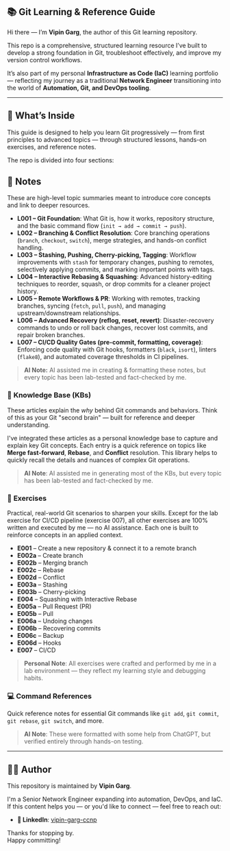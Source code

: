 ## 📚 Git Learning & Reference Guide

Hi there — I’m **Vipin Garg**, the author of this Git learning repository.

This repo is a comprehensive, structured learning resource I’ve built to develop a strong foundation in Git, troubleshoot effectively, and improve my version control workflows.

It’s also part of my personal **Infrastructure as Code (IaC)** learning portfolio — reflecting my journey as a traditional **Network Engineer** transitioning into the world of **Automation, Git, and DevOps tooling**.

---

## 📖 What’s Inside

This guide is designed to help you learn Git progressively — from first principles to advanced topics — through structured lessons, hands-on exercises, and reference notes.

The repo is divided into four sections:

## 📝 Notes

These are high-level topic summaries meant to introduce core concepts and link to deeper resources.

- **L001 – Git Foundation**: What Git is, how it works, repository structure, and the basic command flow (`init → add → commit → push`).
- **L002 – Branching & Conflict Resolution**: Core branching operations (`branch`, `checkout`, `switch`), merge strategies, and hands-on conflict handling.
- **L003 – Stashing, Pushing, Cherry-picking, Tagging**: Workflow improvements with `stash` for temporary changes, pushing to remotes, selectively applying commits, and marking important points with tags.
- **L004 – Interactive Rebasing & Squashing**: Advanced history-editing techniques to reorder, squash, or drop commits for a cleaner project history.
- **L005 – Remote Workflows & PR**: Working with remotes, tracking branches, syncing (`fetch`, `pull`, `push`), and managing upstream/downstream relationships.
- **L006 – Advanced Recovery (reflog, reset, revert)**: Disaster-recovery commands to undo or roll back changes, recover lost commits, and repair broken branches.
- **L007 – CI/CD Quality Gates (pre-commit, formatting, coverage)**: Enforcing code quality with Git hooks, formatters (`black`, `isort`), linters (`flake8`), and automated coverage thresholds in CI pipelines.

> **AI Note:** AI assisted me in creating & formatting these notes, but every topic has been lab-tested and fact-checked by me.

### 📘 **Knowledge Base (KBs)**

These articles explain the _why_ behind Git commands and behaviors. Think of this as your Git "second brain" — built for reference and deeper understanding.

I've integrated these articles as a personal knowledge base to capture and explain key Git concepts. Each entry is a quick reference on topics like **Merge fast-forward**, **Rebase**, and **Conflict** resolution. This library helps to quickly recall the details and nuances of complex Git operations.

> **AI Note**: AI assisted me in generating most of the KBs, but every topic has been lab-tested and fact-checked by me.

### 🧠 **Exercises**

Practical, real-world Git scenarios to sharpen your skills. Except for the lab exercise for CI/CD pipeline (exercise 007), all other exercises are 100% written and executed by me — no AI assistance. Each one is built to reinforce concepts in an applied context.

- **E001** – Create a new repository & connect it to a remote branch  
- **E002a** – Create branch  
- **E002b** – Merging branch  
- **E002c** – Rebase  
- **E002d** – Conflict  
- **E003a** – Stashing  
- **E003b** – Cherry-picking  
- **E004** – Squashing with Interactive Rebase  
- **E005a** – Pull Request (PR)  
- **E005b** – Pull  
- **E006a** – Undoing changes  
- **E006b** – Recovering commits  
- **E006c** – Backup  
- **E006d** – Hooks  
- **E007** – CI/CD

> **Personal Note**: All exercises were crafted and performed by me in a lab environment — they reflect my learning style and debugging habits.

### 💻 **Command References**

Quick reference notes for essential Git commands like `git add`, `git commit`, `git rebase`, `git switch`, and more.

> **AI Note**: These were formatted with some help from ChatGPT, but verified entirely through hands-on testing.

---

## 👨‍💻 Author

This repository is maintained by **Vipin Garg**.

I'm a Senior Network Engineer expanding into automation, DevOps, and IaC. If this content helps you — or you'd like to connect — feel free to reach out:

- **🔗 LinkedIn**: [vipin-garg-ccnp](https://www.linkedin.com/in/vipin-garg-ccnp/)

Thanks for stopping by.  
Happy committing!
